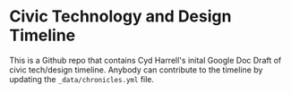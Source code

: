 # Civic Technology and Design Timeline

This is a Github repo that contains Cyd Harrell's inital Google Doc Draft of civic tech/design timeline. 
Anybody can contribute to the timeline by updating the `_data/chronicles.yml` file. 